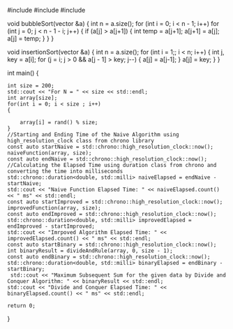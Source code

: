#include <iostream>
#include <chrono>
#include <vector>

void bubbleSort(vector <int> &a)
{
    int n = a.size();
    for (int i = 0; i < n - 1; i++)
        for (int j = 0; j < n - 1 - i; j++)
    {
        if (a[j] > a[j+1])
        {
            int temp = a[j+1];
            a[j+1] = a[j];
            a[j] = temp;
        }
    }
}

void insertionSort(vector <int> &a)
{
    int n = a.size();
    for (int i = 1;; i < n; i++)
    {
        int j, key = a[i];
        for (j = i; j > 0 && a[j - 1] > key; j--)
        {
            a[j] = a[j-1];
        }
        a[j] = key;
    }
}

int main()
{

	int size = 200;
	std::cout << "For N = " << size << std::endl;
	int array[size];
	for(int i = 0; i < size ; i++)
	{

		array[i] = rand() % size;
	}
	//Starting and Ending Time of the Naive Algorithm using high_resolution_clock class from chrono library
	const auto startNaive = std::chrono::high_resolution_clock::now();
	naiveFunction(array, size);
	const auto endNaive = std::chrono::high_resolution_clock::now();
	//Calculating the Elapsed Time using duration class from chrono and converting the time into milliseconds
	std::chrono::duration<double, std::milli> naiveElapsed = endNaive - startNaive;
	std::cout << "Naive Function Elapsed Time: " << naiveElapsed.count() << " ms" << std::endl;
	const auto startImproved = std::chrono::high_resolution_clock::now();
	improvedFunction(array, size);
	const auto endImproved = std::chrono::high_resolution_clock::now();
	std::chrono::duration<double, std::milli> improvedElapsed = endImproved - startImproved;
	std::cout << "Imrpoved Algorithm Elapsed Time: " << improvedElapsed.count() << " ms" << std::endl;
	const auto startBinary = std::chrono::high_resolution_clock::now();
	int binaryResult = divideAndRule(array, 0, size - 1);
	const auto endBinary = std::chrono::high_resolution_clock::now();
	std::chrono::duration<double, std::milli> binaryElapsed = endBinary - startBinary;
	 std::cout << "Maximum Subsequent Sum for the given data by Divide and Conquer Algorithm: " << binaryResult << std::endl;
	std::cout << "Divide and Conquer Elapsed Time: " << binaryElapsed.count() << " ms" << std::endl;

	return 0;
}

